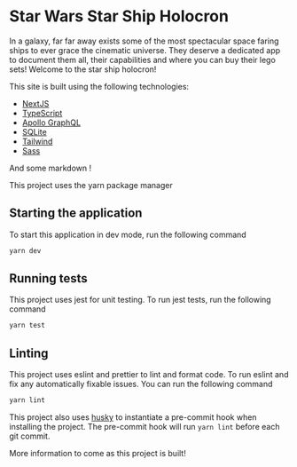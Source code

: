 # Star Wars Star Ship Holocron 

In a galaxy, far far away exists some of the most spectacular space faring ships to ever grace the cinematic universe. They deserve a dedicated app to document them all, their capabilities and where you can buy their lego sets! Welcome to the star ship holocron! 

This site is built using the following technologies:
- [NextJS](https://nextjs.org/)
- [TypeScript](https://www.typescriptlang.org/)
- [Apollo GraphQL](https://apollographql.com)
- [SQLite](https://www.sqlite.org/index.html)
- [Tailwind](https://tailwindcss.com/)
- [Sass](https://sass-lang.com/)

And some markdown ! 

This project uses the yarn package manager 

## Starting the application 

To start this application in dev mode, run the following command 

```bash
yarn dev
```

## Running tests

This project uses jest for unit testing. To run jest tests, run the following command 

```bash
yarn test
```

## Linting 

This project uses eslint and prettier to lint and format code. To run eslint and fix any automatically fixable issues. You can run the following command 

```bash 
yarn lint
```

This project also uses [husky](https://typicode.github.io/husky/#/) to instantiate a pre-commit hook when installing the project. The pre-commit hook will run `yarn lint` before each git commit.

More information to come as this project is built! 
